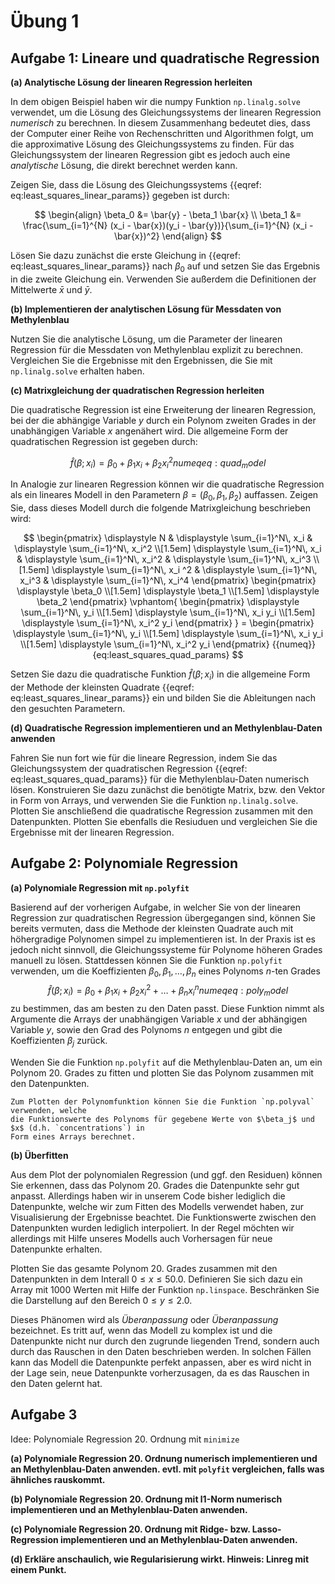 # Übung 1


## Aufgabe 1: Lineare und quadratische Regression

<!--- ANCHOR: aufgabe_1 --->

**(a) Analytische Lösung der linearen Regression herleiten**

In dem obigen Beispiel haben wir die numpy Funktion `np.linalg.solve` verwendet, um die Lösung des Gleichungssystems der linearen Regression *numerisch* zu berechnen. In diesem Zusammenhang bedeutet dies, dass der Computer einer Reihe von Rechenschritten und Algorithmen folgt, um die approximative Lösung des Gleichungssystems zu finden. Für das Gleichungssystem der linearen Regression gibt es jedoch auch eine *analytische* Lösung, die direkt berechnet werden kann.

Zeigen Sie, dass die Lösung des Gleichungssystems {{eqref: eq:least_squares_linear_params}} gegeben ist durch:

$$
    \begin{align}
        \beta_0 &= \bar{y} - \beta_1 \bar{x} \\
        \beta_1 &= \frac{\sum_{i=1}^{N} (x_i - \bar{x})(y_i - \bar{y})}{\sum_{i=1}^{N} (x_i - \bar{x})^2}
    \end{align}
$$

Lösen Sie dazu zunächst die erste Gleichung in {{eqref: eq:least_squares_linear_params}} nach $\beta_0$ auf und setzen Sie das Ergebnis in die zweite Gleichung ein. Verwenden Sie außerdem die Definitionen der Mittelwerte $\bar{x}$ und $\bar{y}$.

**(b) Implementieren der analytischen Lösung für Messdaten von Methylenblau**

Nutzen Sie die analytische Lösung, um die Parameter der linearen Regression für die Messdaten von Methylenblau explizit zu berechnen. Vergleichen Sie die Ergebnisse mit den Ergebnissen, die Sie mit `np.linalg.solve` erhalten haben.

<!-- 
Lösung:
```python
{{include ../codes/01-regression/exercise_01.py:exercise_01_b}}
```
-->

**(c) Matrixgleichung der quadratischen Regression herleiten**

Die quadratische Regression ist eine Erweiterung der linearen Regression, bei der die abhängige Variable $y$ durch ein Polynom zweiten Grades in der unabhängigen Variable $x$ angenähert wird. Die allgemeine Form der quadratischen Regression ist gegeben durch:

$$
  \hat{f}(\beta; x_i) = \beta_0 + \beta_1 x_i + \beta_2 x_i^2
  {{numeq}}{eq:quad_model}
$$

In Analogie zur linearen Regression können wir die quadratische Regression als ein lineares Modell in den Parametern $\beta = (\beta_0, \beta_1, \beta_2)$ auffassen. Zeigen Sie, dass dieses Modell durch die folgende Matrixgleichung beschrieben wird:

$$
    \begin{pmatrix}
        \displaystyle N & \displaystyle \sum_{i=1}^N\, x_i & \displaystyle \sum_{i=1}^N\, x_i^2 \\[1.5em]
        \displaystyle \sum_{i=1}^N\, x_i & \displaystyle \sum_{i=1}^N\, x_i^2 & \displaystyle \sum_{i=1}^N\, x_i^3 \\[1.5em]
        \displaystyle \sum_{i=1}^N\, x_i ^2 & \displaystyle \sum_{i=1}^N\, x_i^3 & \displaystyle \sum_{i=1}^N\, x_i^4
    \end{pmatrix}
    \begin{pmatrix}
        \displaystyle \beta_0 \\[1.5em]
        \displaystyle \beta_1 \\[1.5em]
        \displaystyle \beta_2
    \end{pmatrix}
    \vphantom{
    \begin{pmatrix}
        \displaystyle \sum_{i=1}^N\, y_i \\[1.5em]
        \displaystyle \sum_{i=1}^N\, x_i y_i \\[1.5em]
        \displaystyle \sum_{i=1}^N\, x_i^2 y_i
    \end{pmatrix}
    }
    =
    \begin{pmatrix}
        \displaystyle \sum_{i=1}^N\, y_i \\[1.5em]
        \displaystyle \sum_{i=1}^N\, x_i y_i \\[1.5em]
        \displaystyle \sum_{i=1}^N\, x_i^2 y_i
    \end{pmatrix}
    {{numeq}}{eq:least_squares_quad_params}
$$

Setzen Sie dazu die quadratische Funktion $\hat{f}(\beta; x_i)$ in die allgemeine Form der Methode der kleinsten Quadrate {{eqref: eq:least_squares_linear_params}} ein und bilden Sie die Ableitungen nach den gesuchten Parametern.

**(d) Quadratische Regression implementieren und an Methylenblau-Daten 
anwenden**

Fahren Sie nun fort wie für die lineare Regression, indem Sie das Gleichungssystem der quadratischen Regression {{eqref: eq:least_squares_quad_params}} für die Methylenblau-Daten numerisch lösen. Konstruieren Sie dazu zunächst die benötigte Matrix, bzw. den Vektor in Form von Arrays, und verwenden Sie die Funktion `np.linalg.solve`. Plotten Sie anschließend die quadratische Regression zusammen mit den Datenpunkten. Plotten Sie ebenfalls die Resiuduen und vergleichen Sie die Ergebnisse mit der linearen Regression.

<!-- 
Lösung:
```python
{{include ../codes/01-regression/exercise_01.py:exercise_01_d}}
```
-->

<!--- ANCHOR_END: aufgabe_1 --->

## Aufgabe 2: Polynomiale Regression

<!--- ANCHOR: aufgabe_2 --->

**(a) Polynomiale Regression mit `np.polyfit`**

Basierend auf der vorherigen Aufgabe, in welcher Sie von der linearen
Regression zur quadratischen Regression übergegangen sind, können Sie
bereits vermuten, dass die Methode der kleinsten Quadrate auch mit
höhergradige Polynomen simpel zu implementieren ist. In der Praxis ist es jedoch
nicht sinnvoll, die Gleichungssysteme für Polynome höheren Grades
manuell zu lösen. Stattdessen können Sie die Funktion `np.polyfit`
verwenden, um die Koeffizienten ${\beta_0, \beta_1, \ldots, \beta_n}$ eines Polynoms $n$-ten Grades
$$
\begin{equation}
    \hat{f}(\beta; x_i) = \beta_0 + \beta_1 x_i + \beta_2 x_i^2 + \ldots + \beta_n x_i^n
    {{numeq}}{eq:poly_model}
\end{equation}
$$
zu bestimmen, das am besten zu den Daten passt. Diese Funktion
nimmt als Argumente die Arrays der unabhängigen Variable $x$ und 
der abhängigen Variable $y$, sowie den Grad des Polynoms $n$ entgegen und
gibt die Koeffizienten $\beta_j$ zurück.

Wenden Sie die Funktion `np.polyfit` auf die Methylenblau-Daten an, um
ein Polynom 20. Grades zu fitten und plotten Sie das Polynom zusammen mit den Datenpunkten.

```admonish tip title="Tipp"
Zum Plotten der Polynomfunktion können Sie die Funktion `np.polyval` verwenden, welche
die Funktionswerte des Polynoms für gegebene Werte von $\beta_j$ und $x$ (d.h. `concentrations`) in 
Form eines Arrays berechnet.
```

<!-- 
Lösung:
```python
{{include ../codes/01-regression/exercise_01.py:exercise_02_a}}
```
-->

**(b) Überfitten**

Aus dem Plot der polynomialen Regression (und ggf. den Residuen) können Sie erkennen, 
dass das Polynom 20. Grades die Datenpunkte sehr gut anpasst. Allerdings haben wir in unserem
Code bisher lediglich die Datenpunkte, welche wir zum Fitten des Modells verwendet haben, zur 
Visualisierung der Ergebnisse beachtet. Die Funktionswerte zwischen den Datenpunkten wurden lediglich interpoliert. In der Regel möchten wir allerdings mit Hilfe unseres Modells auch Vorhersagen für neue 
Datenpunkte erhalten. 

Plotten Sie das gesamte Polynom 20. Grades zusammen mit den Datenpunkten in dem Interall
$0 \leq x \leq 50.0$. Definieren Sie sich dazu ein Array mit 1000 Werten mit Hilfe 
der Funktion `np.linspace`. Beschränken Sie die Darstellung auf den Bereich $0 \leq y \leq 2.0$.

<!-- 
Lösung:
```python
{{include ../codes/01-regression/exercise_01.py:exercise_02_b}}
```
-->

<!--- ANCHOR_END: aufgabe_2 --->

Dieses Phänomen wird als *Überanpassung* oder *Überanpassung* bezeichnet. Es tritt auf, wenn das Modell zu komplex ist und die Datenpunkte nicht nur durch den zugrunde liegenden Trend, sondern auch durch das Rauschen in den Daten beschrieben werden. In solchen Fällen kann das Modell die Datenpunkte perfekt anpassen, aber es wird nicht in der Lage sein, neue Datenpunkte vorherzusagen, da es das Rauschen in den Daten gelernt hat.

## Aufgabe 3

<!--- ANCHOR: aufgabe_3 --->

Idee: Polynomiale Regression 20. Ordnung mit `minimize`

**(a) Polynomiale Regression 20. Ordnung numerisch implementieren
und an Methylenblau-Daten anwenden.
evtl. mit `polyfit` vergleichen, falls was ähnliches rauskommt.**

**(b) Polynomiale Regression 20. Ordnung mit l1-Norm numerisch implementieren
und an Methylenblau-Daten anwenden.**

**(c) Polynomiale Regression 20. Ordnung mit Ridge- bzw. Lasso-Regression
implementieren und an Methylenblau-Daten anwenden.**

**(d) Erkläre anschaulich, wie Regularisierung wirkt. 
Hinweis: Linreg mit einem Punkt.**
<!--- ANCHOR_END: aufgabe_3 --->

